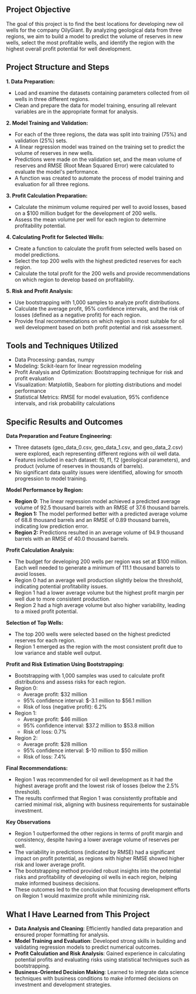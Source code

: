 ## Project Objective

The goal of this project is to find the best locations for developing new oil wells for the company OilyGiant. By analyzing geological data from three regions, we aim to build a model to predict the volume of reserves in new wells, select the most profitable wells, and identify the region with the highest overall profit potential for well development.

## Project Structure and Steps
**1. Data Preparation:**
- Load and examine the datasets containing parameters collected from oil wells in three different regions.
- Clean and prepare the data for model training, ensuring all relevant variables are in the appropriate format for analysis.

**2. Model Training and Validation:**
- For each of the three regions, the data was split into training (75%) and validation (25%) sets.
- A linear regression model was trained on the training set to predict the volume of reserves in new wells.
- Predictions were made on the validation set, and the mean volume of reserves and RMSE (Root Mean Squared Error) were calculated to evaluate the model's performance.
- A function was created to automate the process of model training and evaluation for all three regions.

**3. Profit Calculation Preparation:**
- Calculate the minimum volume required per well to avoid losses, based on a $100 million budget for the development of 200 wells.
- Assess the mean volume per well for each region to determine profitability potential.

**4. Calculating Profit for Selected Wells:**
- Create a function to calculate the profit from selected wells based on model predictions.
- Select the top 200 wells with the highest predicted reserves for each region.
- Calculate the total profit for the 200 wells and provide recommendations on which region to develop based on profitability.

**5. Risk and Profit Analysis:**
- Use bootstrapping with 1,000 samples to analyze profit distributions.
- Calculate the average profit, 95% confidence intervals, and the risk of losses (defined as a negative profit) for each region.
- Provide final recommendations on which region is most suitable for oil well development based on both profit potential and risk  assessment.

## Tools and Techniques Utilized

- Data Processing: pandas, numpy
- Modeling: Scikit-learn for linear regression modeling
- Profit Analysis and Optimization: Bootstrapping technique for risk and profit evaluation
- Visualization: Matplotlib, Seaborn for plotting distributions and model performance
- Statistical Metrics: RMSE for model evaluation, 95% confidence intervals, and risk probability calculations

## Specific Results and Outcomes

**Data Preparation and Feature Engineering:**
- Three datasets (geo_data_0.csv, geo_data_1.csv, and geo_data_2.csv) were explored, each representing different regions with oil well data.
- Features included in each dataset: f0, f1, f2 (geological parameters), and product (volume of reserves in thousands of barrels).
- No significant data quality issues were identified, allowing for smooth progression to model training.

**Model Performance by Region:**
- **Region 0**: The linear regression model achieved a predicted average volume of 92.5 thousand barrels with an RMSE of 37.6 thousand barrels.
- **Region 1:** The model performed better with a predicted average volume of 68.8 thousand barrels and an RMSE of 0.89 thousand barrels, indicating low prediction error.
- **Region 2:** Predictions resulted in an average volume of 94.9 thousand barrels with an RMSE of 40.0 thousand barrels.

**Profit Calculation Analysis:**
- The budget for developing 200 wells per region was set at $100 million. Each well needed to generate a minimum of 111.1 thousand barrels to avoid losses.
- Region 0 had an average well production slightly below the threshold, indicating potential profitability issues.
- Region 1 had a lower average volume but the highest profit margin per well due to more consistent production.
- Region 2 had a high average volume but also higher variability, leading to a mixed profit potential.

**Selection of Top Wells:**
- The top 200 wells were selected based on the highest predicted reserves for each region.
- Region 1 emerged as the region with the most consistent profit due to low variance and stable well output.

**Profit and Risk Estimation Using Bootstrapping:**
- Bootstrapping with 1,000 samples was used to calculate profit distributions and assess risks for each region.
- Region 0:
  - Average profit: $32 million
  - 95% confidence interval: $-3.1 million to $56.1 million
  - Risk of loss (negative profit): 6.2%
- Region 1:
  - Average profit: $46 million
  - 95% confidence interval: $37.2 million to $53.8 million
  - Risk of loss: 0.7%
- Region 2:
  - Average profit: $28 million
  - 95% confidence interval: $-10 million to $50 million
  - Risk of loss: 7.4%

**Final Recommendations:**
- Region 1 was recommended for oil well development as it had the highest average profit and the lowest risk of losses (below the 2.5% threshold).
- The results confirmed that Region 1 was consistently profitable and carried minimal risk, aligning with business requirements for sustainable investment.

**Key Observations**
- Region 1 outperformed the other regions in terms of profit margin and consistency, despite having a lower average volume of reserves per well.
- The variability in predictions (indicated by RMSE) had a significant impact on profit potential, as regions with higher RMSE showed higher risk and lower average profit.
- The bootstrapping method provided robust insights into the potential risks and profitability of developing oil wells in each region, helping make informed business decisions.
- These outcomes led to the conclusion that focusing development efforts on Region 1 would maximize profit while minimizing risk.

## What I Have Learned from This Project
- **Data Analysis and Cleaning**: Efficiently handled data preparation and ensured proper formatting for analysis.
- **Model Training and Evaluation**: Developed strong skills in building and validating regression models to predict numerical outcomes.
- **Profit Calculation and Risk Analysis**: Gained experience in calculating potential profits and evaluating risks using statistical techniques such as bootstrapping.
- **Business-Oriented Decision Making**: Learned to integrate data science techniques with business conditions to make informed decisions on investment and development strategies.